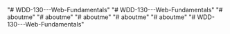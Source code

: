 "# WDD-130---Web-Fundamentals" 
"# WDD-130---Web-Fundamentals" 
"# aboutme" 
"# aboutme" 
"# aboutme" 
"# aboutme" 
"# aboutme" 
"# WDD-130---Web-Fundamentals" 
